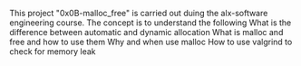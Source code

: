 This project "0x0B-malloc_free" is carried out duing the alx-software engineering course.
The concept is to understand the following
What is the difference between automatic and dynamic allocation
What is malloc and free and how to use them
Why and when use malloc
How to use valgrind to check for memory leak

